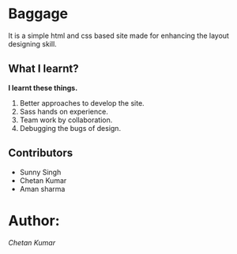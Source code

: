 # Baggage
It is a simple html and css based site made for enhancing the layout designing skill.

## What I learnt?
__I learnt these things.__
1. Better approaches to develop the site.
1. Sass hands on experience.
1. Team work by collaboration.
1. Debugging the bugs of design.

## Contributors
* Sunny Singh
* Chetan Kumar
* Aman sharma

# Author:
*Chetan Kumar*

